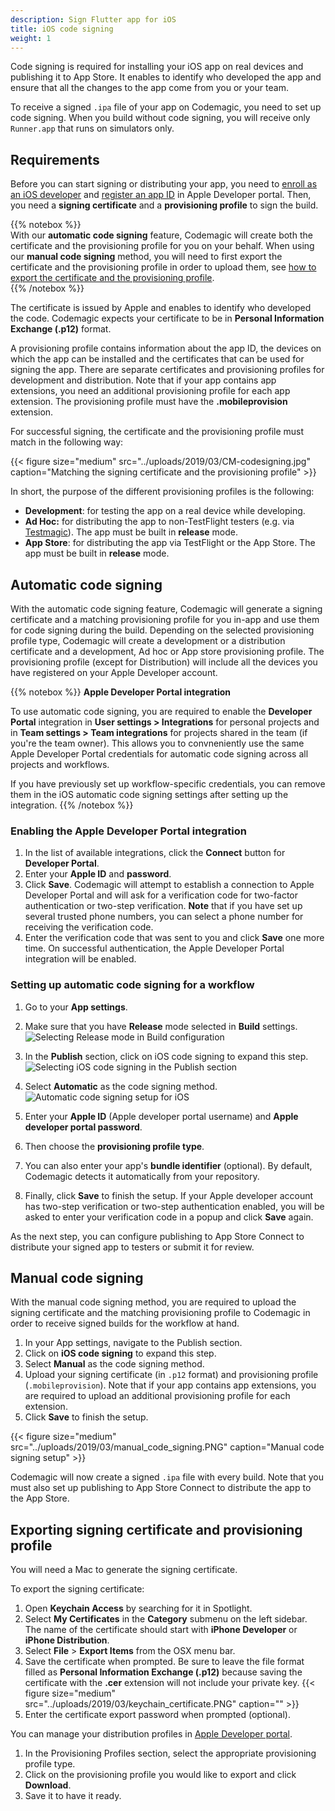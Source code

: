 ```yaml
---
description: Sign Flutter app for iOS
title: iOS code signing
weight: 1
---
```


Code signing is required for installing your iOS app on real devices and publishing it to App Store. It enables to identify who developed the app and ensure that all the changes to the app come from you or your team.

To receive a signed `.ipa` file of your app on Codemagic, you need to set up code signing. When you build without code signing, you will receive only `Runner.app` that runs on simulators only.

## Requirements

Before you can start signing or distributing your app, you need to [enroll as an iOS developer](https://developer.apple.com/programs/enroll/) and [register an app ID](https://developer.apple.com/account/ios/identifier/bundle/create) in Apple Developer portal. Then, you need a **signing certificate** and a **provisioning profile** to sign the build.

{{% notebox %}}  
With our **automatic code signing** feature, Codemagic will create both the certificate and the provisioning profile for you on your behalf. When using our **manual code signing** method, you will need to first export the certificate and the provisioning profile in order to upload them, see [how to export the certificate and the provisioning profile](#exporting-signing-certificate-and-provisioning-profile).  
{{% /notebox %}}

The certificate is issued by Apple and enables to identify who developed the code. Codemagic expects your certificate to be in **Personal Information Exchange (.p12)** format.

A provisioning profile contains information about the app ID, the devices on which the app can be installed and the certificates that can be used for signing the app. There are separate certificates and provisioning profiles for development and distribution. Note that if your app contains app extensions, you need an additional provisioning profile for each app extension. The provisioning profile must have the **.mobileprovision** extension.

For successful signing, the certificate and the provisioning profile must match in the following way:

{{< figure size="medium" src="../uploads/2019/03/CM-codesigning.jpg" caption="Matching the signing certificate and the provisioning profile" >}}

In short, the purpose of the different provisioning profiles is the following:

- **Development**: for testing the app on a real device while developing. 
- **Ad Hoc:** for distributing the app to non-TestFlight testers (e.g. via [Testmagic](https://testmagic.io/)). The app must be built in **release** mode.
- **App Store**: for distributing the app via TestFlight or the App Store. The app must be built in **release** mode.

## Automatic code signing

With the automatic code signing feature, Codemagic will generate a signing certificate and a matching provisioning profile for you in-app and use them for code signing during the build. Depending on the selected provisioning profile type, Codemagic will create a development or a distribution certificate and a development, Ad hoc or App store provisioning profile. The provisioning profile (except for Distribution) will include all the devices you have registered on your Apple Developer account.

{{% notebox %}}
**Apple Developer Portal integration**

To use automatic code signing, you are required to enable the **Developer Portal** integration in **User settings > Integrations** for personal projects and in **Team settings > Team integrations** for projects shared in the team (if you're the team owner). This allows you to convneniently use the same Apple Developer Portal credentials for automatic code signing across all projects and workflows.

If you have previously set up workflow-specific credentials, you can remove them in the iOS automatic code signing settings after setting up the integration.
{{% /notebox %}}

### Enabling the Apple Developer Portal integration

1. In the list of available integrations, click the **Connect** button for **Developer Portal**.
2. Enter your **Apple ID** and **password**.
3. Click **Save**. Codemagic will attempt to establish a connection to Apple Developer Portal and will ask for a verification code for two-factor authentication or two-step verification. **Note** that if you have set up several trusted phone numbers, you can select a phone number for receiving the verification code.
4. Enter the verification code that was sent to you and click **Save** one more time. On successful authentication, the Apple Developer Portal integration will be enabled.

### Setting up automatic code signing for a workflow

1. Go to your **App settings**.
2. Make sure that you have **Release** mode selected in **Build** settings.
   ![Selecting Release mode in Build configuration](/uploads/build_configuration-1.png)

3. In the **Publish** section, click on iOS code signing to expand this step.
   ![Selecting iOS code signing in the Publish section](/uploads/publish_ioscodesigning-1.png)

4. Select **Automatic** as the code signing method.
   ![Automatic code signing setup for iOS](/uploads/2fa_ios_code_signing.png)
5. Enter your **Apple ID** (Apple developer portal username) and **Apple developer portal password**.
6. Then choose the **provisioning profile type**.
7. You can also enter your app's **bundle identifier** (optional). By default, Codemagic detects it automatically from your repository.
8. Finally, click **Save** to finish the setup. If your Apple developer account has two-step verification or two-step authentication enabled, you will be asked to enter your verification code in a popup and click **Save** again.

As the next step, you can configure publishing to App Store Connect to distribute your signed app to testers or submit it for review.

## Manual code signing

With the manual code signing method, you are required to upload the signing certificate and the matching provisioning profile to Codemagic in order to receive signed builds for the workflow at hand.

1. In your App settings, navigate to the Publish section.
2. Click on **iOS code signing** to expand this step.
3. Select **Manual** as the code signing method.
4. Upload your signing certificate (in `.p12` format) and provisioning profile (`.mobileprovision`). Note that if your app contains app extensions, you are required to upload an additional provisioning profile for each extension.
5. Click **Save** to finish the setup.

{{< figure size="medium" src="../uploads/2019/03/manual_code_signing.PNG" caption="Manual code signing setup" >}}

Codemagic will now create a signed `.ipa` file with every build. Note that you must also set up publishing to App Store Connect to distribute the app to the App Store.

## Exporting signing certificate and provisioning profile

You will need a Mac to generate the signing certificate.

To export the signing certificate:

1. Open **Keychain Access** by searching for it in Spotlight.
2. Select **My Certificates** in the **Category** submenu on the left sidebar. The name of the certificate should start with **iPhone Developer** or **iPhone Distribution**.
3. Select **File** > **Export Items** from the OSX menu bar.
4. Save the certificate when prompted. Be sure to leave the file format filled as **Personal Information Exchange (.p12)** because saving the certificate with the **.cer** extension will not include your private key.
   {{< figure size="medium" src="../uploads/2019/03/keychain_certificate.PNG" caption="" >}}
5. Enter the certificate export password when prompted (optional).

You can manage your distribution profiles in [Apple Developer portal](https://developer.apple.com/account/ios/profile/profileList.action).

1. In the Provisioning Profiles section, select the appropriate provisioning profile type.
2. Click on the provisioning profile you would like to export and click **Download**.
3. Save it to have it ready.
